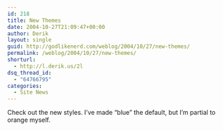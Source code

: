```yaml
---
id: 218
title: New Themes
date: 2004-10-27T21:09:47+00:00
author: Derik
layout: single
guid: http://godlikenerd.com/weblog/2004/10/27/new-themes/
permalink: /weblog/2004/10/27/new-themes/
shorturl:
  - http://l.derik.us/2l
dsq_thread_id:
  - "64766795"
categories:
  - Site News
---
```

Check out the new styles. I&#8217;ve made &#8220;blue&#8221; the default, but I&#8217;m partial to orange myself.
